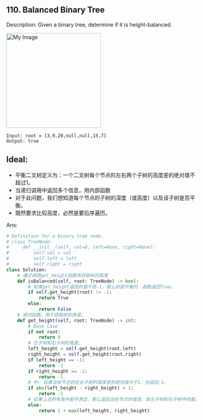 ## 110. Balanced Binary Tree
Description:
Given a binary tree, determine if it is height-balanced.

<img src="https://assets.leetcode.com/uploads/2020/10/06/balance_1.jpg" alt="My Image" height="250" />

```
Input: root = [3,9,20,null,null,15,7]
Output: true
```

## Ideal:
* 平衡二叉树定义为：一个二叉树每个节点的左右两个子树的高度差的绝对值不超过1。
* 当递归调用中返回多个信息，用内部函数
* 对于此问题，我们想知道每个节点的子树的深度（或高度）以及该子树是否平衡。
* 既然要求比较高度，必然是要后序遍历。


Ans:

```py
# Definition for a binary tree node.
# class TreeNode:
#     def __init__(self, val=0, left=None, right=None):
#         self.val = val
#         self.left = left
#         self.right = right
class Solution:
    # 通过调用get_height函数来获取树的高度
    def isBalanced(self, root: TreeNode) -> bool:
        # 如果get_height返回的值不是-1，那么树是平衡的，函数返回True。
        if self.get_height(root) != -1:
            return True
        else:
            return False
    # 递归函数，用于获取树的高度。
    def get_height(self, root: TreeNode) -> int:
        # Base Case
        if not root:
            return 0
        # 左子树和右子树的高度。
        left_height = self.get_height(root.left)
        right_height = self.get_height(root.right)
        if left_height == -1:
            return -1
        if right_height == -1:
            return -1
        # 中: 如果当前节点的左右子树的高度差的绝对值大于1，也返回-1。
        if abs(left_height - right_height) > 1:
            return -1
        # 如果上述所有条件都不满足，那么返回当前节点的高度，即左子树和右子树中的最大高度加1。
        else:
            return 1 + max(left_height, right_height)
```

